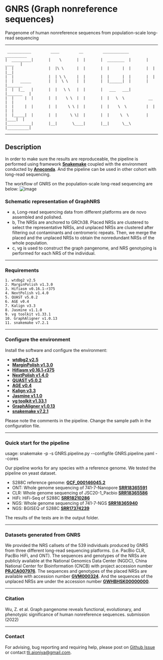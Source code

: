 # GNRS (Graph nonreference sequences)
Pangenome of human nonreference sequences from population-scale long-read sequencing   

---
```
 ___________         ____         __         ____________         __________
|  _________|       |    \       |  |       |  ________  |       |   ____   | 
|  |                |  |\ \      |  |       |  |      |  |       |  |    |__|
|  |                |  | \ \     |  |       |  |      |  |       |  |        
|  |   _____        |  |  \ \    |  |       |  |______|  |       |  |_______  
|  |  |__   |       |  |   \ \   |  |       |   ___   ___|       |_______   |
|  |     |  |       |  |    \ \  |  |       |  |   \  \           __     |  |          
|  |     |  |       |  |     \ \ |  |       |  |    \  \         |  |    |  |           
|  |_____|  |       |  |      \ \|  |       |  |     \  \        |  |____|  |            
|___________|       |__|       \____|       |__|      \__\       |__________|   

```
---
## Description 
In order to make sure the results are reproduceable, the pipeline is performed using framework [**Snakemake**](https://snakemake.readthedocs.io/en/stable/) coupled with the environment conducted by [**Anoconda**](https://www.anaconda.com/). And the pipeline can be used in other cohort with long-read sequencing.

The workflow of GNRS on the population-scale long-read sequencing are below:
![image](https://user-images.githubusercontent.com/42490165/187627086-e860577c-1152-4070-a7b9-af615337131a.png)


### Schematic representation of GraphNRS
* a, Long-read sequencing data from different platforms are de novo assembled and polished. 
* b, The NRSs are anchored to GRCh38. Placed NRSs are clustered to select the representative NRSs, and unplaced NRSs are clustered after filtering out contaminants and centromeric repeats. Then, we merge the placed and the unplaced NRSs to obtain the nonredundant NRSs of the whole population. 
* c, vg is used to construct the graph pangenome, and NRS genotyping is performed for each NRS of the individual.

---
### Requirements
	
	1. wtdbg2 v2.5
	2. MarginPolish v1.3.0
	3. Hifiasm v0.16.1-r375
	4. NextPolish v1.4.0 
	5. QUAST v5.0.2
	6. AGE v0.4
	7. Kalign v3.3
	8. Jasmine v1.1.0
	9. vg toolkit v1.33.1
	10. GraphAligner v1.0.13
	11. snakemake v7.2.1

---
### Configure the environment
Install the software and configure the environment:
* [**wtdbg2 v2.5**](https://github.com/ruanjue/wtdbg2)
* [**MarginPolish v1.3.0**](https://github.com/UCSC-nanopore-cgl/MarginPolish)
* [**Hifiasm v0.16.1-r375**](https://github.com/chhylp123/hifiasm)
* [**NextPolish v1.4.0**](https://github.com/Nextomics/NextPolish)
* [**QUAST v5.0.2**](https://github.com/ablab/quast)
* [**AGE v0.4**](http://sv.gersteinlab.org/age/)
* [**Kalign v3.3**](https://github.com/TimoLassmann/kalign)
* [**Jasmine v1.1.0**](https://github.com/mkirsche/Jasmine)
* [**vg toolkit v1.33.1**](https://github.com/vgteam/vg)
* [**GraphAligner v1.0.13**](https://github.com/maickrau/GraphAligner)
* [**snakemake v7.2.1**](https://snakemake.readthedocs.io/en/stable/)

Please note the comments in the pipeline. Change the sample path in the configuration file.


---
### Quick start for the pipeline
usage: snakemake -p -s GNRS.pipeline.py --configfile GNRS.pipeline.yaml --cores

Our pipeline works for any species with a reference genome. We tested the pipeline on yeast dataset.
* S288C reference genome: [**GCF_000146045.2**](https://www.ncbi.nlm.nih.gov/assembly/GCF_000146045.2/)
* ONT: Whole genome sequencing of 741-7-Nanopore [**SRR18365591**](https://sra-pub-run-odp.s3.amazonaws.com/sra/SRR18365591/SRR18365591)
* CLR: Whole genome sequencing of JSC20-1_Pacbio [**SRR18365586**](https://sra-pub-run-odp.s3.amazonaws.com/sra/SRR18365586/SRR18365586)
* HiFi: HiFi-Seq of S288C [**SRR18210286**](https://sra-pub-run-odp.s3.amazonaws.com/sra/SRR18210286/SRR18210286)
* NGS: Whole genome sequencing of 741-7-NGS [**SRR18365940**](https://sra-pub-run-odp.s3.amazonaws.com/sra/SRR18365940/SRR18365940)
* NGS: BGISEQ of S288C [**SRR17374239**](https://sra-downloadb.be-md.ncbi.nlm.nih.gov/sos2/sra-pub-run-34/SRR017/17374/SRR17374239/SRR17374239.1)

The results of the tests are in the output folder.

---
### Datasets generated from GNRS
We provided the NRS callsets of the 539 individuals produced by GNRS from three different long-read sequencing platforms. (i.e. PacBio CLR, PacBio HiFi, and ONT). 
The sequences and genotypes of the NRSs are publicly available at the National Genomics Data Center (NGDC), China National Center for Bioinformation (CNCB) with project accession number [**PRJCA007976**](https://ngdc.cncb.ac.cn/bioproject/browse/PRJCA007976). 
The sequences and genotypes of the placed NRSs are available with accession number [**GVM000324**](https://ngdc.cncb.ac.cn/gvm/getProjectDetail?project=GVM000324). 
And the sequences of the unplaced NRSs are under the accession number [**GWHBHSK00000000**](https://ngdc.cncb.ac.cn/gwh/Assembly/24529/show).




---
### Citation
Wu, Z. et al. Graph pangenome reveals functional, evolutionary, and phenotypic significance of human nonreference sequences. submission (2022)


---
### Contact
For advising, bug reporting and requiring help, please post on [Github Issue](https://github.com/Kmanjor/GNRS/issues) or contact tli.aioniya@gmail.com.



